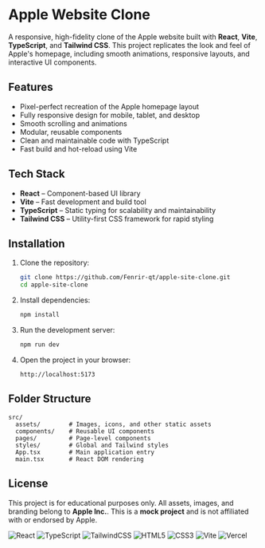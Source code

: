 # Apple Website Clone

A responsive, high-fidelity clone of the Apple website built with **React**, **Vite**, **TypeScript**, and **Tailwind CSS**. This project replicates the look and feel of Apple's homepage, including smooth animations, responsive layouts, and interactive UI components.

## Features

- Pixel-perfect recreation of the Apple homepage layout
- Fully responsive design for mobile, tablet, and desktop
- Smooth scrolling and animations
- Modular, reusable components
- Clean and maintainable code with TypeScript
- Fast build and hot-reload using Vite

## Tech Stack

- **React** – Component-based UI library
- **Vite** – Fast development and build tool
- **TypeScript** – Static typing for scalability and maintainability
- **Tailwind CSS** – Utility-first CSS framework for rapid styling

## Installation

1. Clone the repository:
   ```bash
   git clone https://github.com/Fenrir-qt/apple-site-clone.git
   cd apple-site-clone
   ```

2. Install dependencies:
   ```bash
   npm install
   ```

3. Run the development server:
   ```bash
   npm run dev
   ```

4. Open the project in your browser:
   ```
   http://localhost:5173
   ```

## Folder Structure

```
src/
  assets/        # Images, icons, and other static assets
  components/    # Reusable UI components
  pages/         # Page-level components
  styles/        # Global and Tailwind styles
  App.tsx        # Main application entry
  main.tsx       # React DOM rendering
```

## License

This project is for educational purposes only. All assets, images, and branding belong to **Apple Inc.**. This is a **mock project** and is not affiliated with or endorsed by Apple.


![React](https://img.shields.io/badge/React-20232A?style=for-the-badge&logo=react&logoColor=61DAFB)
![TypeScript](https://img.shields.io/badge/typescript-%23007ACC.svg?style=for-the-badge&logo=typescript&logoColor=white)
![TailwindCSS](https://img.shields.io/badge/tailwindcss-%2338B2AC.svg?style=for-the-badge&logo=tailwind-css&logoColor=white)
![HTML5](https://img.shields.io/badge/html5-%23E34F26.svg?style=for-the-badge&logo=html5&logoColor=white)
![CSS3](https://img.shields.io/badge/css3-%231572B6.svg?style=for-the-badge&logo=css3&logoColor=white)
![Vite](https://img.shields.io/badge/vite-%23646CFF.svg?style=for-the-badge&logo=vite&logoColor=white)
![Vercel](https://img.shields.io/badge/vercel-%23000000.svg?style=for-the-badge&logo=vercel&logoColor=white)